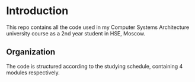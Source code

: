# Introduction
This repo contains all the code used in my Computer Systems Architecture university course as a 2nd year student in HSE, Moscow.

## Organization
The code is structured according to the studying schedule, containing 4 modules respectively.
 
